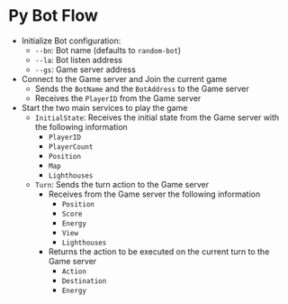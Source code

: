 # Py Bot Flow
- Initialize Bot configuration:
    - `--bn`: Bot name (defaults to `random-bot`)
    - `--la`: Bot listen address
    - `--gs`: Game server address
- Connect to the Game server and Join the current game
    - Sends the `BotName` and the `BotAddress` to the Game server
    - Receives the `PlayerID` from the Game server
- Start the two main services to play the game
    - `InitialState`: Receives the initial state from the Game server with the following information
        - `PlayerID`
        - `PlayerCount`
        - `Position`
        - `Map`
        - `Lighthouses`
    - `Turn`: Sends the turn action to the Game server
        - Receives from the Game server the following information
            - `Position`
            - `Score`
            - `Energy`
            - `View`
            - `Lighthouses`
        - Returns the action to be executed on the current turn to the Game server
            - `Action`
            - `Destination`
            - `Energy`